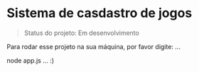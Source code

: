 # Sistema de casdastro de jogos

> Status do projeto: Em desenvolvimento

Para rodar esse projeto na sua máquina, por favor digite:
...

node app.js
...
:)